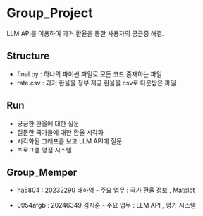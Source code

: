 # Group_Project

LLM API를 이용하여 과거 환율을 통한 사용자의 궁금증 해결.

## Structure

 - final.py : 하나의 파이썬 파일로 모든 코드 존재하는 파일
 - rate.csv : 과거 환율을 정부 제공 환율을 csv로 다운받은 파일

## Run

 - 궁금한 환울에 대한 질문
 - 질문한 국가들에 대한 환율 시각화
 - 시각화된 그래프를 보고 LLM API에 질문
 - 프로그램 평점 시스템

## Group_Memper

 - ha5804 : 20232290 태하영 - 주요 업무 : 국가 환율 정보 , Matplot
        
 - 0954afgb : 20246349 김지훈 - 주요 업무 : LLM API , 평가 시스템

